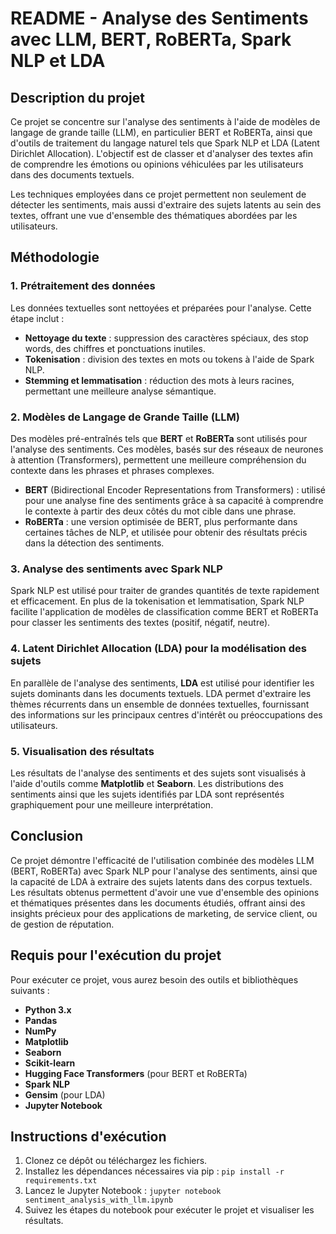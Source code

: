 # README - Analyse des Sentiments avec LLM, BERT, RoBERTa, Spark NLP et LDA

## Description du projet
Ce projet se concentre sur l'analyse des sentiments à l'aide de modèles de langage de grande taille (LLM), en particulier BERT et RoBERTa, ainsi que d'outils de traitement du langage naturel tels que Spark NLP et LDA (Latent Dirichlet Allocation). L'objectif est de classer et d'analyser des textes afin de comprendre les émotions ou opinions véhiculées par les utilisateurs dans des documents textuels.

Les techniques employées dans ce projet permettent non seulement de détecter les sentiments, mais aussi d'extraire des sujets latents au sein des textes, offrant une vue d'ensemble des thématiques abordées par les utilisateurs.

## Méthodologie

### 1. **Prétraitement des données**
Les données textuelles sont nettoyées et préparées pour l'analyse. Cette étape inclut :
- **Nettoyage du texte** : suppression des caractères spéciaux, des stop words, des chiffres et ponctuations inutiles.
- **Tokenisation** : division des textes en mots ou tokens à l'aide de Spark NLP.
- **Stemming et lemmatisation** : réduction des mots à leurs racines, permettant une meilleure analyse sémantique.

### 2. **Modèles de Langage de Grande Taille (LLM)**
Des modèles pré-entraînés tels que **BERT** et **RoBERTa** sont utilisés pour l'analyse des sentiments. Ces modèles, basés sur des réseaux de neurones à attention (Transformers), permettent une meilleure compréhension du contexte dans les phrases et phrases complexes.

- **BERT** (Bidirectional Encoder Representations from Transformers) : utilisé pour une analyse fine des sentiments grâce à sa capacité à comprendre le contexte à partir des deux côtés du mot cible dans une phrase.
- **RoBERTa** : une version optimisée de BERT, plus performante dans certaines tâches de NLP, et utilisée pour obtenir des résultats précis dans la détection des sentiments.

### 3. **Analyse des sentiments avec Spark NLP**
Spark NLP est utilisé pour traiter de grandes quantités de texte rapidement et efficacement. En plus de la tokenisation et lemmatisation, Spark NLP facilite l'application de modèles de classification comme BERT et RoBERTa pour classer les sentiments des textes (positif, négatif, neutre).

### 4. **Latent Dirichlet Allocation (LDA) pour la modélisation des sujets**
En parallèle de l'analyse des sentiments, **LDA** est utilisé pour identifier les sujets dominants dans les documents textuels. LDA permet d'extraire les thèmes récurrents dans un ensemble de données textuelles, fournissant des informations sur les principaux centres d'intérêt ou préoccupations des utilisateurs.

### 5. **Visualisation des résultats**
Les résultats de l'analyse des sentiments et des sujets sont visualisés à l'aide d'outils comme **Matplotlib** et **Seaborn**. Les distributions des sentiments ainsi que les sujets identifiés par LDA sont représentés graphiquement pour une meilleure interprétation.

## Conclusion
Ce projet démontre l'efficacité de l'utilisation combinée des modèles LLM (BERT, RoBERTa) avec Spark NLP pour l'analyse des sentiments, ainsi que la capacité de LDA à extraire des sujets latents dans des corpus textuels. Les résultats obtenus permettent d'avoir une vue d'ensemble des opinions et thématiques présentes dans les documents étudiés, offrant ainsi des insights précieux pour des applications de marketing, de service client, ou de gestion de réputation.

## Requis pour l'exécution du projet
Pour exécuter ce projet, vous aurez besoin des outils et bibliothèques suivants :

- **Python 3.x**
- **Pandas**
- **NumPy**
- **Matplotlib**
- **Seaborn**
- **Scikit-learn**
- **Hugging Face Transformers** (pour BERT et RoBERTa)
- **Spark NLP**
- **Gensim** (pour LDA)
- **Jupyter Notebook**

## Instructions d'exécution

1. Clonez ce dépôt ou téléchargez les fichiers.
2. Installez les dépendances nécessaires via pip : `pip install -r requirements.txt`
3. Lancez le Jupyter Notebook : `jupyter notebook sentiment_analysis_with_llm.ipynb`
4. Suivez les étapes du notebook pour exécuter le projet et visualiser les résultats.

